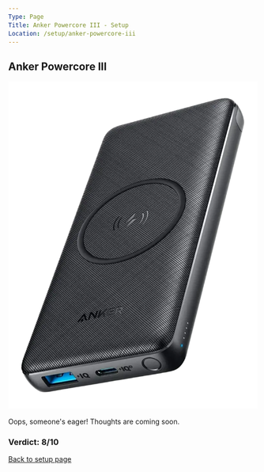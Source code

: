 ```yaml
---
Type: Page
Title: Anker Powercore III - Setup
Location: /setup/anker-powercore-iii
---
```


## Anker Powercore III

<div class="img-container-wide"> <img class="setup-image" alt="A picture of the Anker Powercore III" src="https://raw.githubusercontent.com/george-probably/chachanidze.com/main/Images/setup/anker-powercore-iii.webp"> </div>

Oops, someone's eager! Thoughts are coming soon.

### Verdict: 8/10

[Back to setup page](/setup)